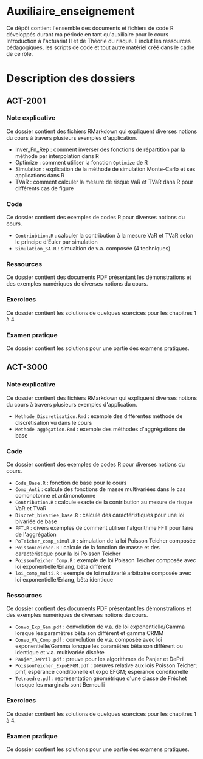 # Auxiliaire_enseignement
Ce dépôt contient l'ensemble des documents et fichiers de code R développés durant ma période en tant qu'auxiliaire pour le cours Introduction à l'actuariat II et de Théorie du risque. Il inclut les ressources pédagogiques, les scripts de code et tout autre matériel créé dans le cadre de ce rôle.

# Description des dossiers

## ACT-2001

### Note explicative
Ce dossier contient des fichiers RMarkdown qui expliquent diverses notions du cours à travers plusieurs exemples d'application.
- Inver_Fn_Rep : comment inverser des fonctions de répartition par la méthode par interpolation dans R
- Optimize : comment utiliser la fonction `Optimize` de R
- Simulation : explication de la méthode de simulation Monte-Carlo et ses applications dans R
- TVaR : comment calculer la mesure de risque VaR et TVaR dans R pour différents cas de figure

### Code
Ce dossier contient des exemples de codes R pour diverses notions du cours.
- `Contriubtion.R` : calculer la contribution à la mesure VaR et TVaR selon le principe d'Euler par simulation
- `Simulation_SA.R` : simualtion de v.a. composée (4 techniques)

### Ressources
Ce dossier contient des documents PDF présentant les démonstrations et des exemples numériques de diverses notions du cours.

### Exercices 
Ce dossier contient les solutions de quelques exercices pour les chapitres 1 à 4.

### Examen pratique
Ce dossier contient les solutions pour une partie des examens pratiques.

## ACT-3000

### Note explicative
Ce dossier contient des fichiers RMarkdown qui expliquent diverses notions du cours à travers plusieurs exemples d'application.
- `Methode_Discretisation.Rmd` : exemple des différentes méthode de discrétisation vu dans le cours
- `Methode aggégation.Rmd` : exemple des méthodes d'aggrégations de base

### Code
Ce dossier contient des exemples de codes R pour diverses notions du cours.
- `Code_Base.R` : fonction de base pour le cours
- `Como_Anti` : calcule des fonctions de masse multivariées dans le cas comonotonne et antimonotonne
- `Contribution.R` : calcule exacte de la contribution au mesure de risque VaR et TVaR
- `Discret_bivariee_base.R` : calcule des caractéristiques pour une loi bivariée de base
- `FFT.R` : divers exemples de comment utiliser l'algorithme FFT pour faire de l'aggrégation
- `PoTeicher_comp_simul.R` : simulation de la loi Poisson Teicher composée
- `PoissonTeicher.R` : calcule de la fonction de masse et des caractéristique pour la loi Poisson Teicher
- `PoissonTeicher_Comp.R` : exemple de loi Poisson Teicher composée avec loi exponentielle/Erlang, bêta différent
- `loi_comp_multi.R` : exemple de loi multivarié arbitraire composée avec loi exponentielle/Erlang, bêta identique

### Ressources
Ce dossier contient des documents PDF présentant les démonstrations et des exemples numériques de diverses notions du cours.

- `Convo_Exp_Gam.pdf` : convolution de v.a. de loi exponentielle/Gamma lorsque les paramètres bêta son différent et gamma CRMM
- `Convo_VA_Comp.pdf` : convolution de v.a. composée avec loi exponentielle/Gamma lorsque les paramètres bêta son différent ou identique et v.a. multivariée discète
- `Panjer_DePril.pdf` : preuve pour les algorithmes de Panjer et DePril 
- `PoissonTeicher_ExpoEFGM.pdf` : preuves relative aux lois Poisson Teicher; pmf, espérance conditionelle et expo EFGM; espérance conditionelle
- `Tetraedre.pdf` : représentation géométrique d'une classe de Fréchet lorsque les marginals sont Bernoulli


### Exercices 
Ce dossier contient les solutions de quelques exercices pour les chapitres 1 à 4.

### Examen pratique
Ce dossier contient les solutions pour une partie des examens pratiques.
